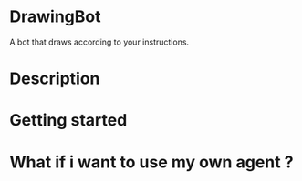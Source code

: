 # DrawingBot
A bot that draws according to your instructions. 

# Description

# Getting started

# What if i want to use my own agent ?
